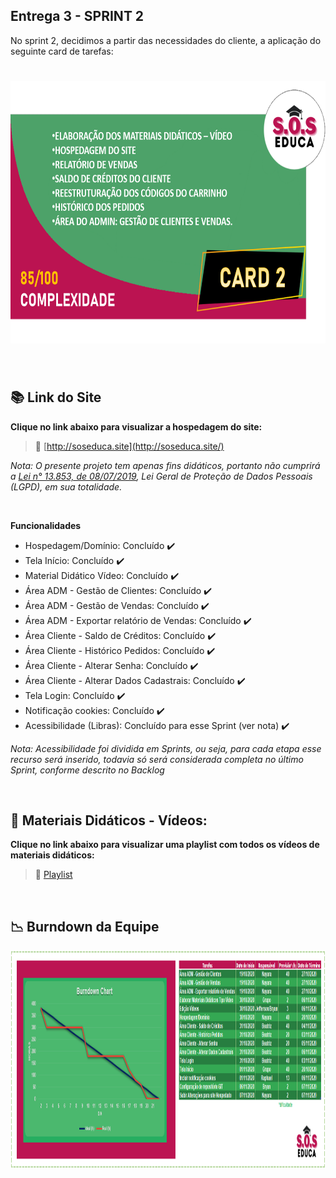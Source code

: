 ## Entrega 3 - SPRINT 2

No sprint 2, decidimos a partir das necessidades do cliente, a aplicação do seguinte card de tarefas:

<h1 align="center"> <img src = "/Imagens Geral/card2.png" width="710" height="420" /></h1>

<br>

## :books: Link do Site

**Clique no link abaixo para visualizar a hospedagem do site:**

>  :key: [http://soseduca.site](http://soseduca.site/)
 
  _Nota: O presente projeto tem apenas fins didáticos, portanto não cumprirá a [Lei n° 13.853, de 08/07/2019](http://www.planalto.gov.br/ccivil_03/_ato2019-2022/2019/lei/l13853.htm), Lei Geral de Proteção de Dados Pessoais (LGPD), em sua totalidade._
 
 <br>
 
 **Funcionalidades**

* Hospedagem/Domínio: Concluído :heavy_check_mark:
* Tela Início: Concluído :heavy_check_mark:
* Material Didático Vídeo: Concluído :heavy_check_mark:
* Área ADM - Gestão de Clientes: Concluído :heavy_check_mark:
* Área ADM - Gestão de Vendas: Concluído :heavy_check_mark:
* Área ADM - Exportar relatório de Vendas: Concluído :heavy_check_mark:
* Área Cliente - Saldo de Créditos: Concluído :heavy_check_mark:
* Área Cliente - Histórico Pedidos: Concluído :heavy_check_mark:
* Área Cliente - Alterar Senha: Concluído :heavy_check_mark:
* Área Cliente - Alterar Dados Cadastrais: Concluído :heavy_check_mark:
* Tela Login: Concluído :heavy_check_mark:
* Notificação cookies: Concluído :heavy_check_mark:
* Acessibilidade (Libras): Concluído para esse Sprint (ver nota) :heavy_check_mark:

_Nota: Acessibilidade foi dividida em Sprints, ou seja, para cada etapa esse recurso será inserido, todavia só será considerada completa no último Sprint, conforme descrito no Backlog_
 
 <br> 

 ## :cinema: Materiais Didáticos - Vídeos:

**Clique no link abaixo para visualizar uma playlist com todos os vídeos de materiais didáticos:**  

> :movie_camera:  [Playlist](https://www.youtube.com/watch?v=9DbPImwFvUk&list=PL94iJfytd-50M5jZ52R7rGIdA7n2RwQuC&ab_channel=soseduca)

<br>

## :chart_with_downwards_trend: Burndown da Equipe

<img src = "/Imagens Geral/burndown2.png" width="3000" height="350"/></h1>

<br>
